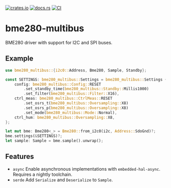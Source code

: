 [![crates.io](https://img.shields.io/crates/v/bme280-multibus.svg)](https://crates.io/crates/bme280-multibus)
[![docs.rs](https://docs.rs/bme280-multibus/badge.svg)](https://docs.rs/bme280-multibus/)
[![CI](https://github.com/newAM/bme280-multibus/workflows/CI/badge.svg)](https://github.com/newAM/bme280-multibus/actions)

# bme280-multibus

BME280 driver with support for I2C and SPI buses.

## Example

```rust
use bme280_multibus::{i2c0::Address, Bme280, Sample, Standby};

const SETTINGS: bme280_multibus::Settings = bme280_multibus::Settings {
    config: bme280_multibus::Config::RESET
        .set_standby_time(bme280_multibus::Standby::Millis1000)
        .set_filter(bme280_multibus::Filter::X16),
    ctrl_meas: bme280_multibus::CtrlMeas::RESET
        .set_osrs_t(bme280_multibus::Oversampling::X8)
        .set_osrs_p(bme280_multibus::Oversampling::X8)
        .set_mode(bme280_multibus::Mode::Normal),
    ctrl_hum: bme280_multibus::Oversampling::X8,
};

let mut bme: Bme280<_> = Bme280::from_i2c0(i2c, Address::SdoGnd)?;
bme.settings(&SETTINGS)?;
let sample: Sample = bme.sample().unwrap();
```

## Features

* `async` Enable asynchronous implementations with `embedded-hal-async`.
  Requires a nightly toolchain.
* `serde` Add `Serialize` and `Deserialize` to `Sample`.

